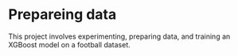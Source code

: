 # Prepareing data
This project involves experimenting, preparing data, and training an XGBoost model on a football dataset.
